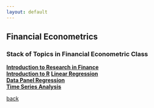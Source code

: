 ```yaml
---
layout: default
---
```


## Financial Econometrics

### Stack of Topics in Financial Econometric Class
**[Introduction to Research in Finance](https://iputusukma-book.github.io/finecon_intro.md)**<br>
**[Introduction to R]()**
**[Linear Regression](https://iputusukma-book.github.io/finecon_ols)**<br>
**[Data Panel Regression]()**<br>
**[Time Series Analysis]()**<br>


[back](./)
